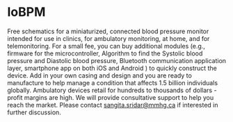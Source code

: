 # IoBPM
Free schematics for a miniaturized, connected blood pressure monitor intended for use in clinics, for ambulatory monitoring, at home, and for telemonitoring.  For a small fee, you can buy additional modules (e.g., firmware for the microcontroller, Algorithm to find the Systolic blood pressure and Diastolic blood pressure, Bluetooth communication application layer, smartphone app on both iOS and Android ) to quickly construct the device.  Add in your own casing and design and you are ready to manufacture to help manage a condition that affects 1.5 billion individuals globally.  Ambulatory devices retail for hundreds to thousands of dollars - profit margins are high.  We will provide consultative support to help you reach the market.  Please contact sangita.sridar@mmhg.ca if interested in further discussion.
